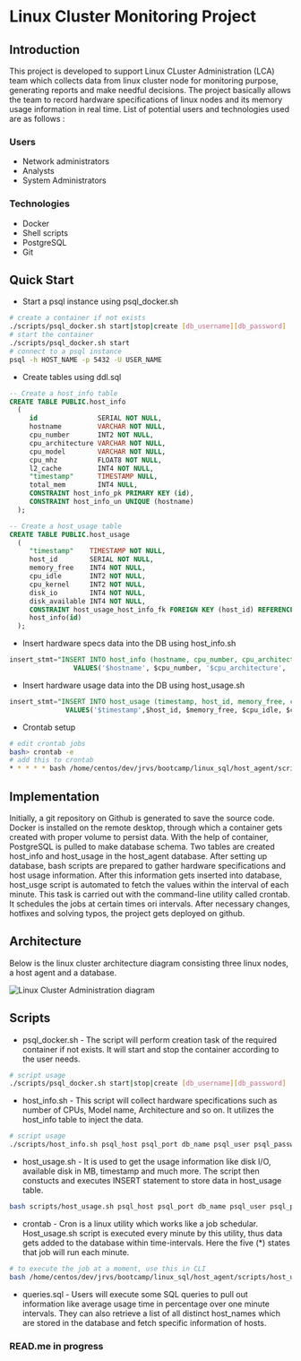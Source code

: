 # Linux Cluster Monitoring Project

## Introduction
 
 This project is developed to support Linux CLuster Administration (LCA) team which collects data from linux cluster node for monitoring purpose, generating reports and make needful decisions.
 The project basically allows the team to record hardware specifications of linux nodes and its memory usage information in real time.
 List of potential users and technologies used are as follows :
 
 ### Users
 - Network administrators
 - Analysts
 - System Administrators
 
 ### Technologies
 - Docker
 - Shell scripts
 - PostgreSQL
 - Git
 
 ## Quick Start
- Start a psql instance using psql_docker.sh
```bash
# create a container if not exists
./scripts/psql_docker.sh start|stop|create [db_username][db_password]
# start the container
./scripts/psql_docker.sh start
# connect to a psql instance
psql -h HOST_NAME -p 5432 -U USER_NAME
```
- Create tables using ddl.sql
```sql
-- Create a host_info table
CREATE TABLE PUBLIC.host_info 
  ( 
     id               SERIAL NOT NULL, 
     hostname         VARCHAR NOT NULL, 
     cpu_number       INT2 NOT NULL, 
     cpu_architecture VARCHAR NOT NULL, 
     cpu_model        VARCHAR NOT NULL, 
     cpu_mhz          FLOAT8 NOT NULL, 
     l2_cache         INT4 NOT NULL, 
     "timestamp"      TIMESTAMP NULL, 
     total_mem        INT4 NULL, 
     CONSTRAINT host_info_pk PRIMARY KEY (id), 
     CONSTRAINT host_info_un UNIQUE (hostname) 
  );

-- Create a host_usage table
CREATE TABLE PUBLIC.host_usage 
  ( 
     "timestamp"    TIMESTAMP NOT NULL, 
     host_id        SERIAL NOT NULL, 
     memory_free    INT4 NOT NULL, 
     cpu_idle       INT2 NOT NULL, 
     cpu_kernel     INT2 NOT NULL, 
     disk_io        INT4 NOT NULL, 
     disk_available INT4 NOT NULL, 
     CONSTRAINT host_usage_host_info_fk FOREIGN KEY (host_id) REFERENCES 
     host_info(id) 
  );
```
- Insert hardware specs data into the DB using host_info.sh
```sql
insert_stmt="INSERT INTO host_info (hostname, cpu_number, cpu_architecture, cpu_model, cpu_mhz, l2_cache, timestamp, total_mem)
                VALUES('$hostname', $cpu_number, '$cpu_architecture', '$cpu_model', $cpu_mhz, $l2_cache, '$timestamp', $total_mem);"
```
- Insert hardware usage data into the DB using host_usage.sh
```sql
insert_stmt="INSERT INTO host_usage (timestamp, host_id, memory_free, cpu_idle, cpu_kernel, disk_io, disk_available)
              VALUES('$timestamp',$host_id, $memory_free, $cpu_idle, $cpu_kernel, $disk_io, $disk_available);"
```
- Crontab setup
```bash
# edit crontab jobs
bash> crontab -e
# add this to crontab
* * * * * bash /home/centos/dev/jrvs/bootcamp/linux_sql/host_agent/scripts/host_usage.sh localhost 5432 host_agent postgres password > /tmp/host_usage.log
```

## Implementation
Initially, a git repository on Github is generated to save the source code. Docker is installed on the remote desktop, through which a container gets created with proper volume to persist data.
With the help of container, PostgreSQL is pulled to make database schema. Two tables are created host_info and host_usage in the host_agent database. After setting up database, bash scripts 
are prepared to gather hardware specifications and host usage information. After this information gets inserted into database, host_usge script is automated to fetch the values within the interval of each minute.
This task is carried out with the command-line utility called crontab. It schedules the jobs at certain times ori intervals. After necessary changes, hotfixes and solving typos, the project gets deployed on github.


## Architecture
Below is the linux cluster architecture diagram consisting three linux nodes, a host agent and a database.

![Linux Cluster Administration diagram](/assets/linux_arch.jpg)

## Scripts

- psql_docker.sh - The script will perform creation task of the required container if not exists. It will start and stop the container according to the user needs.
```bash
# script usage
./scripts/psql_docker.sh start|stop|create [db_username][db_password]

```
- host_info.sh - This script will collect hardware specifications such as number of CPUs, Model name, Architecture and so on. It utilizes the host_info table to inject the data.
```bash
# script usage
./scripts/host_info.sh psql_host psql_port db_name psql_user psql_password
```
- host_usage.sh - It is used to get the usage information like disk I/O, available disk in MB, timestamp and much more. The script then constucts and executes INSERT statement to store data in host_usage table.
```bash
bash scripts/host_usage.sh psql_host psql_port db_name psql_user psql_password
```
- crontab - Cron is a linux utility which works like a job schedular. Host_usage.sh script is executed every minute by this utility, thus data gets added to the database within time-intervals. 
Here the five (*) states that job will run each minute.
```bash
# to execute the job at a moment, use this in CLI
bash /home/centos/dev/jrvs/bootcamp/linux_sql/host_agent/scripts/host_usage.sh localhost 5432 host_agent postgres password > /tmp/host_usage.log
```
- queries.sql  - Users will execute some SQL queries to pull out information like average usage time in percentage over one minute intervals. They can also retrieve a list of all distinct host_names which are stored in the database and fetch specific information of hosts.

### READ.me in progress
